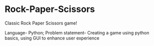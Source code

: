 # Rock-Paper-Scissors
Classic Rock Paper Scissors game!

Language- Python;
Problem statement- Creating a game using python basics, using GUI to enhance user experience
                      

